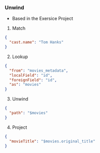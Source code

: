 ### Unwind

- Based in the Exersice Project

1. Match

```json
{
  "cast.name": "Tom Hanks"
}
```

2. Lookup

```json
{
  "from": "movies_metadata",
  "localField": "id",
  "foreignField": "id",
  "as": "movies"
}
```

3. Unwind

```json
{
  "path": "$movies"
}
```

4. Project

```json
{
  "movieTitle": "$movies.original_title"
}
```
